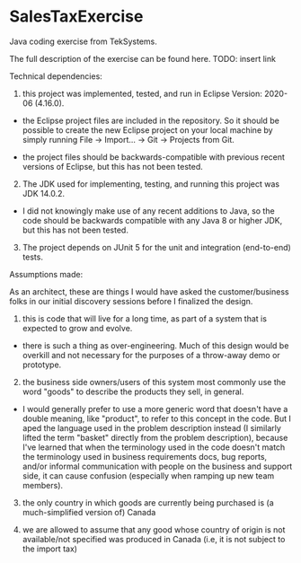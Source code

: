# SalesTaxExercise
Java coding exercise from TekSystems.

The full description of the exercise can be found here. TODO: insert link

Technical dependencies:

1) this project was implemented, tested, and run in Eclipse Version: 2020-06 (4.16.0).

- the Eclipse project files are included in the repository. So it should be possible to create the new Eclipse project on your local machine by simply running File -> Import... -> Git -> Projects from Git.

- the project files should be backwards-compatible with previous recent versions of Eclipse, but this has not been tested.

2) The JDK used for implementing, testing, and running this project was JDK 14.0.2.

- I did not knowingly make use of any recent additions to Java, so the code should be backwards compatible with any Java 8 or higher JDK, but this has not been tested.

3) The project depends on JUnit 5 for the unit and integration (end-to-end) tests.


Assumptions made:

As an architect, these are things I would have asked the customer/business folks in our initial discovery sessions before I finalized the design.

1) this is code that will live for a long time, as part of a system that is expected to grow and evolve.

- there is such a thing as over-engineering. Much of this design would be overkill and not necessary for the purposes of a throw-away demo or prototype.

2) the business side owners/users of this system most commonly use the word "goods" to describe the products they sell, in general.

- I would generally prefer to use a more generic word that doesn't have a double meaning, like "product", to refer to this concept in the code. But I aped the language used in the problem description instead (I similarly lifted the term "basket" directly from the problem description), because I've learned that when the terminology used in the code doesn't match the terminology used in business requirements docs, bug reports, and/or informal communication with people on the business and support side, it can cause confusion (especially when ramping up new team members).

3) the only country in which goods are currently being purchased is (a much-simplified version of) Canada

4) we are allowed to assume that any good whose country of origin is not available/not specified was produced in Canada (i.e, it is not subject to the import tax)
